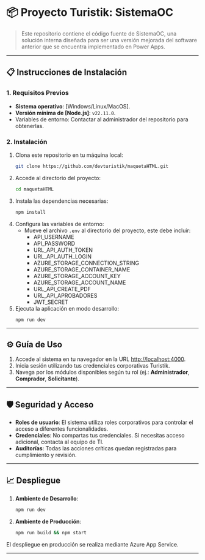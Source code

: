# 📦 Proyecto Turistik: SistemaOC

> Este repositorio contiene el código fuente de SistemaOC, una solución interna diseñada para ser una versión mejorada del software anterior que se encuentra implementado en Power Apps.

---

## 📋 Instrucciones de Instalación

### 1. Requisitos Previos
- **Sistema operativo**: [Windows/Linux/MacOS].
- **Versión mínima de [Node.js]**: `v22.11.0`.
- Variables de entorno: Contactar al administrador del repositorio para obtenerlas.

### 2. Instalación
1. Clona este repositorio en tu máquina local:
   ```bash
   git clone https://github.com/devturistik/maquetaHTML.git
   ```
2. Accede al directorio del proyecto:
   ```bash
   cd maquetaHTML
   ```
3. Instala las dependencias necesarias:
   ```bash
   npm install
   ```
4. Configura las variables de entorno:
   - Mueve el archivo `.env` al directorio del proyecto, este debe incluir:
     - API_USERNAME
     - API_PASSWORD
     - URL_API_AUTH_TOKEN
     - URL_API_AUTH_LOGIN
     - AZURE_STORAGE_CONNECTION_STRING
     - AZURE_STORAGE_CONTAINER_NAME
     - AZURE_STORAGE_ACCOUNT_KEY
     - AZURE_STORAGE_ACCOUNT_NAME
     - URL_API_CREATE_PDF
     - URL_API_APROBADORES
     - JWT_SECRET
5. Ejecuta la aplicación en modo desarrollo:
   ```bash
   npm run dev
   ```

---

## ⚙️ Guía de Uso

1. Accede al sistema en tu navegador en la URL [http://localhost:4000](http://localhost:4000).
2. Inicia sesión utilizando tus credenciales corporativas Turistik.
3. Navega por los módulos disponibles según tu rol (ej.: **Administrador**, **Comprador**, **Solicitante**).

---

## 🛡️ Seguridad y Acceso

- **Roles de usuario**: El sistema utiliza roles corporativos para controlar el acceso a diferentes funcionalidades.
- **Credenciales**: No compartas tus credenciales. Si necesitas acceso adicional, contacta al equipo de TI.
- **Auditorías**: Todas las acciones críticas quedan registradas para cumplimiento y revisión.

---

## 📈 Despliegue

1. **Ambiente de Desarrollo**:
   ```bash
   npm run dev
   ```
2. **Ambiente de Producción**:
   ```bash
   npm run build && npm start
   ```

El despliegue en producción se realiza mediante Azure App Service.

---